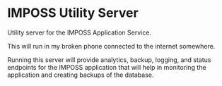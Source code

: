 # IMPOSS Utility Server

Utility server for the IMPOSS Application Service.

This will run in my broken phone connected to the internet somewhere.

Running this server will provide analytics, backup, logging, and status endpoints for the
IMPOSS application that will help in monitoring the application and creating backups of the database.
